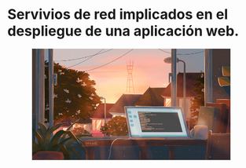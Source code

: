 # Servivios de red implicados en el despliegue de una aplicación web.
<div align=center>
    <img src="../../extras/data.gif" alt="data" width="80%">
</div>